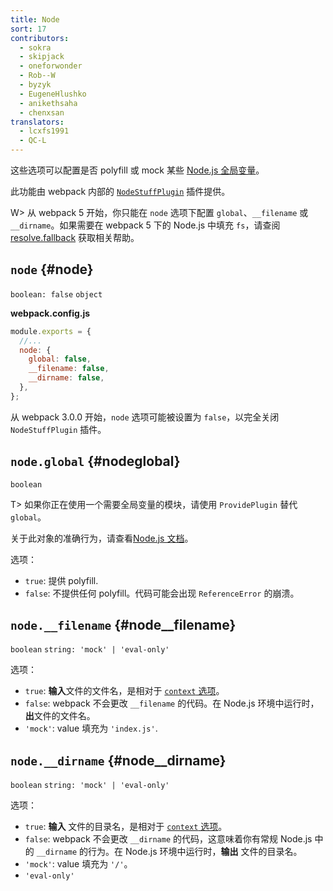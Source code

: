 ```yaml
---
title: Node
sort: 17
contributors:
  - sokra
  - skipjack
  - oneforwonder
  - Rob--W
  - byzyk
  - EugeneHlushko
  - anikethsaha
  - chenxsan
translators:
  - lcxfs1991
  - QC-L
---
```


这些选项可以配置是否 polyfill 或 mock 某些 [Node.js 全局变量](https://nodejs.org/docs/latest/api/globals.html)。

此功能由 webpack 内部的 [`NodeStuffPlugin`](https://github.com/webpack/webpack/blob/master/lib/NodeStuffPlugin.js) 插件提供。

W> 从 webpack 5 开始，你只能在 `node` 选项下配置 `global`、`__filename` 或 `__dirname`。如果需要在 webpack 5 下的 Node.js 中填充 `fs`，请查阅 [resolve.fallback](/configuration/resolve/#resolvefallback) 获取相关帮助。

## `node` {#node}

`boolean: false` `object`

**webpack.config.js**

```javascript
module.exports = {
  //...
  node: {
    global: false,
    __filename: false,
    __dirname: false,
  },
};
```

从 webpack 3.0.0 开始，`node` 选项可能被设置为 `false`，以完全关闭 `NodeStuffPlugin` 插件。

## `node.global` {#nodeglobal}

`boolean`

T> 如果你正在使用一个需要全局变量的模块，请使用 `ProvidePlugin` 替代 `global`。

关于此对象的准确行为，请查看[Node.js 文档](https://nodejs.org/api/globals.html#globals_global)。

选项：

- `true`: 提供 polyfill.
- `false`: 不提供任何 polyfill。代码可能会出现 `ReferenceError` 的崩溃。

## `node.__filename` {#node__filename}

`boolean` `string: 'mock' | 'eval-only'`

选项：

- `true`: **输入**文件的文件名，是相对于 [`context` 选项](/configuration/entry-context/#context)。
- `false`: webpack 不会更改 `__filename` 的代码。在 Node.js 环境中运行时，**出**文件的文件名。
- `'mock'`: value 填充为 `'index.js'`.

## `node.__dirname` {#node__dirname}

`boolean` `string: 'mock' | 'eval-only'`

选项：

- `true`: **输入** 文件的目录名，是相对于 [`context` 选项](/configuration/entry-context/#context)。
- `false`: webpack 不会更改 `__dirname` 的代码，这意味着你有常规 Node.js 中的 `__dirname` 的行为。在 Node.js 环境中运行时，**输出** 文件的目录名。
- `'mock'`: value 填充为 `'/'`。
- `'eval-only'`
